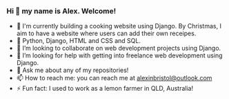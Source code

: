### Hi 👋 my name is Alex. Welcome!


- 🔭 I'm currently building a cooking website using Django. By Christmas, I aim to have a website where users can add their own receipes. 
- 🌱 Python, Django, HTML and CSS and SQL. 
- 👯 I’m looking to collaborate on web development projects using Django. 
- 🤔 I’m looking for help with getting into freelance web development using Django.
- 💬 Ask me about any of my repositories!
- 📫 How to reach me: you can reach me at alexinbristol@outlook.com
- ⚡ Fun fact: I used to work as a lemon farmer in QLD, Australia!         

